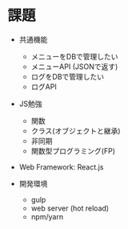 課題
====

* 共通機能
	+ メニューをDBで管理したい
	+ メニューAPI (JSONで返す)
	+ ログをDBで管理したい
	+ ログAPI

* JS勉強
	+ 関数
	+ クラス(オブジェクトと継承)
	+ 非同期
	+ 関数型プログラミング(FP)

* Web Framework: React.js

* 開発環境
	+ gulp
	+ web server (hot reload)
	+ npm/yarn

